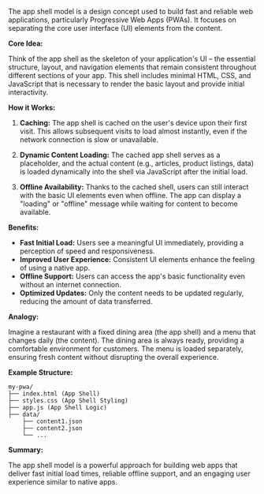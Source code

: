The app shell model is a design concept used to build fast and reliable web applications, particularly Progressive Web Apps (PWAs). It focuses on separating the core user interface (UI) elements from the content.

**Core Idea:**

Think of the app shell as the skeleton of your application's UI – the essential structure, layout, and navigation elements that remain consistent throughout different sections of your app. This shell includes minimal HTML, CSS, and JavaScript that is necessary to render the basic layout and provide initial interactivity.

**How it Works:**

1. **Caching:** The app shell is cached on the user's device upon their first visit. This allows subsequent visits to load almost instantly, even if the network connection is slow or unavailable.

2. **Dynamic Content Loading:** The cached app shell serves as a placeholder, and the actual content (e.g., articles, product listings, data) is loaded dynamically into the shell via JavaScript after the initial load.

3. **Offline Availability:** Thanks to the cached shell, users can still interact with the basic UI elements even when offline. The app can display a "loading" or "offline" message while waiting for content to become available.

**Benefits:**

- **Fast Initial Load:** Users see a meaningful UI immediately, providing a perception of speed and responsiveness.
- **Improved User Experience:** Consistent UI elements enhance the feeling of using a native app.
- **Offline Support:** Users can access the app's basic functionality even without an internet connection.
- **Optimized Updates:** Only the content needs to be updated regularly, reducing the amount of data transferred.

**Analogy:**

Imagine a restaurant with a fixed dining area (the app shell) and a menu that changes daily (the content). The dining area is always ready, providing a comfortable environment for customers. The menu is loaded separately, ensuring fresh content without disrupting the overall experience.

**Example Structure:**

```
my-pwa/
├── index.html (App Shell)
├── styles.css (App Shell Styling)
├── app.js (App Shell Logic)
├── data/
    ├── content1.json
    ├── content2.json
    └── ...
```

**Summary:**

The app shell model is a powerful approach for building web apps that deliver fast initial load times, reliable offline support, and an engaging user experience similar to native apps.
